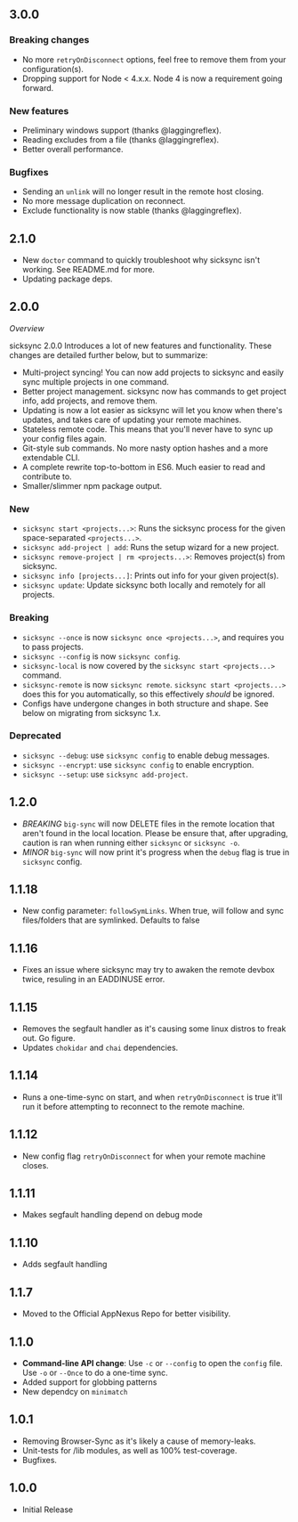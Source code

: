 ## 3.0.0
### Breaking changes
- No more `retryOnDisconnect` options, feel free to remove them from your configuration(s).
- Dropping support for Node < 4.x.x. Node 4 is now a requirement going forward.

### New features
- Preliminary windows support (thanks @laggingreflex).
- Reading excludes from a file (thanks @laggingreflex).
- Better overall performance.

### Bugfixes
- Sending an `unlink` will no longer result in the remote host closing.
- No more message duplication on reconnect.
- Exclude functionality is now stable (thanks @laggingreflex).


## 2.1.0
- New `doctor` command to quickly troubleshoot why sicksync isn't working. See README.md for more.
- Updating package deps.

## 2.0.0
*Overview*

sicksync 2.0.0 Introduces a lot of new features and functionality. These changes are detailed further below, but to summarize:
- Multi-project syncing! You can now add projects to sicksync and easily sync multiple projects in one command.
- Better project management. sicksync now has commands to get project info, add projects, and remove them.
- Updating is now a lot easier as sicksync will let you know when there's updates, and takes care of updating your remote machines.
- Stateless remote code. This means that you'll never have to sync up your config files again.
- Git-style sub commands. No more nasty option hashes and a more extendable CLI.
- A complete rewrite top-to-bottom in ES6. Much easier to read and contribute to.
- Smaller/slimmer npm package output.

### New
- `sicksync start <projects...>`: Runs the sicksync process for the given space-separated `<projects...>`.
- `sicksync add-project | add`: Runs the setup wizard for a new project.
- `sicksync remove-project | rm <projects...>`: Removes project(s) from sicksync.
- `sicksync info [projects...]`: Prints out info for your given project(s).
- `sicksync update`: Update sicksync both locally and remotely for all projects.

### Breaking
- `sicksync --once` is now `sicksync once <projects...>`, and requires you to pass projects.
- `sicksync --config` is now `sicksync config`.
- `sicksync-local` is now covered by the `sicksync start <projects...>` command.
- `sicksync-remote` is now `sicksync remote`. `sicksync start <projects...>` does this for you automatically, so this effectively _should_ be ignored.
- Configs have undergone changes in both structure and shape. See below on migrating from sicksync 1.x.

### Deprecated
- `sicksync --debug`: use `sicksync config` to enable debug messages.
- `sicksync --encrypt`: use `sicksync config` to enable encryption.
- `sicksync --setup`: use `sicksync add-project`.

## 1.2.0
- *BREAKING* `big-sync` will now DELETE files in the remote location that aren't found in the local location. Please be ensure that, after upgrading, caution is ran when running either `sicksync` or `sicksync -o`.
- *MINOR* `big-sync` will now print it's progress when the `debug` flag is true in `sicksync` config.

## 1.1.18
- New config parameter: `followSymLinks`. When true, will follow and sync files/folders that are symlinked. Defaults to false

## 1.1.16
- Fixes an issue where sicksync may try to awaken the remote devbox twice, resuling in an EADDINUSE error.

## 1.1.15
- Removes the segfault handler as it's causing some linux distros to freak out. Go figure.
- Updates `chokidar` and `chai` dependencies.

## 1.1.14
- Runs a one-time-sync on start, and when `retryOnDisconnect` is true it'll run it before attempting to reconnect to the remote machine.

## 1.1.12
- New config flag `retryOnDisconnect` for when your remote machine closes.

## 1.1.11
- Makes segfault handling depend on debug mode

## 1.1.10
- Adds segfault handling

## 1.1.7
- Moved to the Official AppNexus Repo for better visibility.

## 1.1.0
- **Command-line API change**: Use `-c` or `--config` to open the `config` file. Use `-o` or `--Once` to do a one-time sync.
- Added support for globbing patterns
- New dependcy on `minimatch`

## 1.0.1
- Removing Browser-Sync as it's likely a cause of memory-leaks.
- Unit-tests for /lib modules, as well as 100% test-coverage.
- Bugfixes.

## 1.0.0
- Initial Release
